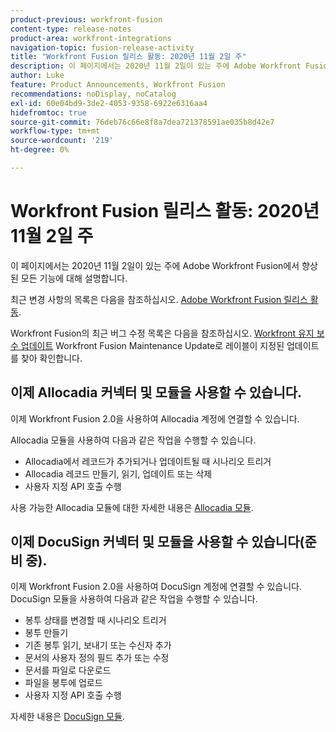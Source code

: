 ```yaml
---
product-previous: workfront-fusion
content-type: release-notes
product-area: workfront-integrations
navigation-topic: fusion-release-activity
title: "Workfront Fusion 릴리스 활동: 2020년 11월 2일 주"
description: 이 페이지에서는 2020년 11월 2일이 있는 주에 Adobe Workfront Fusion에서 향상된 모든 기능에 대해 설명합니다.
author: Luke
feature: Product Announcements, Workfront Fusion
recommendations: noDisplay, noCatalog
exl-id: 60e04bd9-3de2-4053-9358-6922e6316aa4
hidefromtoc: true
source-git-commit: 76deb76c66e8f8a7dea721378591ae035b8d42e7
workflow-type: tm+mt
source-wordcount: '219'
ht-degree: 0%

---
```


# Workfront Fusion 릴리스 활동: 2020년 11월 2일 주

이 페이지에서는 2020년 11월 2일이 있는 주에 Adobe Workfront Fusion에서 향상된 모든 기능에 대해 설명합니다.

최근 변경 사항의 목록은 다음을 참조하십시오. [Adobe Workfront Fusion 릴리스 활동](../../../../../product-announcements/product-releases/fusion-release-activity/fusion-release-activity.md).

Workfront Fusion의 최근 버그 수정 목록은 다음을 참조하십시오. [Workfront 유지 보수 업데이트](https://experienceleague.adobe.com/docs/workfront-known-issues/releases/current-updates.html) Workfront Fusion Maintenance Update로 레이블이 지정된 업데이트를 찾아 확인합니다.

## 이제 Allocadia 커넥터 및 모듈을 사용할 수 있습니다.

이제 Workfront Fusion 2.0을 사용하여 Allocadia 계정에 연결할 수 있습니다.

Allocadia 모듈을 사용하여 다음과 같은 작업을 수행할 수 있습니다.

* Allocadia에서 레코드가 추가되거나 업데이트될 때 시나리오 트리거
* Allocadia 레코드 만들기, 읽기, 업데이트 또는 삭제
* 사용자 지정 API 호출 수행

사용 가능한 Allocadia 모듈에 대한 자세한 내용은 [Allocadia 모듈](../../../../../workfront-fusion/apps-and-their-modules/allocadia-modules.md).

## 이제 DocuSign 커넥터 및 모듈을 사용할 수 있습니다(준비 중).

이제 Workfront Fusion 2.0을 사용하여 DocuSign 계정에 연결할 수 있습니다. DocuSign 모듈을 사용하여 다음과 같은 작업을 수행할 수 있습니다.

* 봉투 상태를 변경할 때 시나리오 트리거
* 봉투 만들기
* 기존 봉투 읽기, 보내기 또는 수신자 추가
* 문서의 사용자 정의 필드 추가 또는 수정
* 문서를 파일로 다운로드
* 파일을 봉투에 업로드
* 사용자 지정 API 호출 수행

자세한 내용은 [DocuSign 모듈](../../../../../workfront-fusion/apps-and-their-modules/docusign-modules.md).
